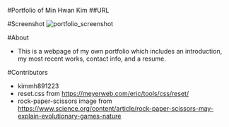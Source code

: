 #Portfolio of Min Hwan Kim
##URL

#Screenshot
![portfolio_screenshot](https://user-images.githubusercontent.com/125617951/225809116-9157decc-0948-4940-9ff2-c5f481ef14e7.jpg)

#About
- This is a webpage of my own portfolio which includes an introduction, my most recent works, contact info, and a resume.

#Contributors
- kimmh891223
- reset.css from https://meyerweb.com/eric/tools/css/reset/
- rock-paper-scissors image from https://www.science.org/content/article/rock-paper-scissors-may-explain-evolutionary-games-nature

